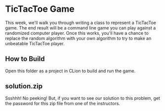 # TicTacToe Game

This week, we'll walk you through writing a class to represent a TicTacToe game. The end result will be a command line game you can play against a randomized computer player. Once this works, you'll have a chance to replace the random algorithm with your own algorithm to try to make an unbeatable TicTacToe player.

## How to Build

Open this folder as a project in CLion to build and run the game.

## solution.zip

Ssshhh! No peeking! But, if you want to see our solution to this problem, get the password for this zip file from one of the instructors.
